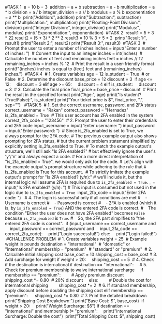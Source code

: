 #‎TASK 1
‎
‎a = 10
‎b = 3
‎
‎addition = a + b
‎subtraction = a - b
‎multiplication = a * b
‎division = a / b
‎integer_division = a // b
‎modulus = a % b
‎exponentiation = a ** b
‎
‎print("Addition:", addition)
‎print("Subtraction:", subtraction)
‎print("Multiplication:", multiplication)
‎print("Floating-Point Division:", division)
‎print("Integer Division:", integer_division)
‎print("Modulus:", modulus)
‎print("Exponentiation:", exponentiation)
‎
#‎TASK 2
‎
‎result1 = 5 + 3 * 22
‎result2 = (5 + 3) * 2 ** 2
‎result3 = 10 % 3 + 5 * 2
‎
‎print("Result 1:", result1)
‎print("Result 2:", result2)
‎print("Result 3:", result3)
‎
#‎TASK 3
‎
‎# Prompt the user to enter a number of inches
‎inches = input("Enter a number of inches: ")
‎
‎# Convert the input to an integer
‎inches = int(inches)
‎
‎# Calculate the number of feet and remaining inches
‎feet = inches // 12
‎remaining_inches = inches % 12
‎
‎# Print the result in a user-friendly format
‎print(f"{inches} inches is equal to {feet} feet and {remaining_inches} inches.")
‎
#‎TASK 4
‎
‎# 1. Create variables
‎age = 12
‎is_student = True  # or False
‎
‎# 2. Determine the discount
‎base_price = 12
‎discount = 3
‎
‎if age <= 12:
‎    discount = 3
‎elif age >= 65:
‎    discount = 4
‎elif is_student:
‎    discount = 3
‎
‎# 3. Calculate the final price
‎final_price = base_price - discount
‎
‎# Print the result in the specified format
‎print("Age:", age)
‎print("Is student? (True/False):", is_student)
‎print("Your ticket price is $", final_price, ".", sep="")
‎
‎
‎#TASK 5
‎
‎# 1. Set the correct username, password, and 2FA status
‎correct_username = "Rakan"
‎correct_password = "Hernadez"
‎is_2fa_enabled = True  # This user account has 2FA enabled in the system
‎correct_2fa_code = "123456"
‎
‎# 2. Prompt the user to enter their credentials and 2FA code
‎input_username = input("Enter username: ")
‎input_password = input("Enter password: ")
‎
‎# Since is_2fa_enabled is set to True, we always prompt for the 2FA code.
‎# The previous example output also shows prompting for 2FA status,
‎# but the current problem statement simplified by explicitly setting is_2fa_enabled to True.
‎# To match the example output's structure, we'll still ask "Is 2FA enabled?"
‎# but effectively ignore the user's 'y'/'n' and always expect a code.
‎# For a more direct interpretation of "is_2fa_enabled = True", we would only ask for the code.
‎# Let's align with the example output's prompt structure while adhering to the rule that
‎# is_2fa_enabled is True for this account.
‎
‎# To strictly imitate the example output's prompt for "Is 2FA enabled? (y/n):"
‎# we'll include it, but the internal logic will assume 2FA is required due to `is_2fa_enabled = True`.
‎_ = input("Is 2FA enabled? (y/n): ") # This input is consumed but not used in the logic due to `is_2fa_enabled = True`
‎
‎input_2fa_code = input("Enter 2FA code: ")
‎
‎
‎# 4. The login is successful only if all conditions are met
‎#    - Username is correct
‎#    - Password is correct
‎#    - 2FA is enabled (which it is, by `is_2fa_enabled = True`) AND the entered 2FA code is correct.
‎#    The condition "Either the user does not have 2FA enabled" becomes `False` because `is_2fa_enabled` is `True`.
‎#    So, the 2FA part simplifies to "the entered 2FA code is correct".
‎
‎if (input_username == correct_username and
‎    input_password == correct_password and
‎    input_2fa_code == correct_2fa_code):
‎    print("Login successful!")
‎else:
‎    print("Login failed!")
‎
‎#CHALLENGE PROBLEM
‎
‎# 1. Create variables
‎weight = 25  # Example weight in pounds
‎destination = "international"  # "domestic" or "international"
‎membership = "premium"  # "standard" or "premium"
‎
‎# 2. Calculate initial shipping cost
‎base_cost = 10
‎shipping_cost = base_cost
‎
‎# 3. Add surcharge for weight
‎if weight > 20:
‎    shipping_cost += 5
‎
‎# 4. Check if the destination is international
‎if destination == "international":
‎    # 5. Check for premium membership to waive international surcharge
‎    if membership == "premium":
‎        # Apply premium discount
‎        shipping_cost *= 0.80  # 20% discount
‎    else:
‎        # Double the cost for international shipping
‎        shipping_cost *= 2
‎
‎# 6. If standard membership, apply discount before doubling the shipping cost
‎elif membership == "premium":
‎     shipping_cost *= 0.80
‎
‎# 7. Print the detailed breakdown
‎print("Shipping Cost Breakdown:")
‎print("Base Cost: $", base_cost)
‎
‎if weight > 20:
‎    print("Weight Surcharge: $5")
‎if destination == "international" and membership != "premium":
‎    print("International Surcharge: Double the cost")
‎
‎print("Total Shipping Cost: $", shipping_cost)
‎
